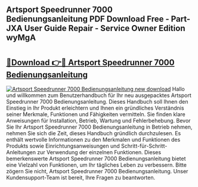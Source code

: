 ## Artsport Speedrunner 7000 Bedienungsanleitung PDF Download Free - Part-JXA User Guide Repair - Service Owner Edition wyMgA

# <h2><a href="http://df0tsgm.blite.top/?on=Artsport+Speedrunner+7000+Bedienungsanleitung">🔗Download 👉🔴 Artsport Speedrunner 7000 Bedienungsanleitung</a></h2>

[![Artsport Speedrunner 7000 Bedienungsanleitung new download](https://i.imgur.com/lujVjoI.png)](http://df0tsgm.blite.top/?on=Artsport+Speedrunner+7000+Bedienungsanleitung)
Hallo und willkommen zum Benutzerhandbuch für Ihr neu ausgepacktes Artsport Speedrunner 7000 Bedienungsanleitung. Dieses Handbuch soll Ihnen den Einstieg in Ihr Produkt erleichtern und Ihnen ein gründliches Verständnis seiner Merkmale, Funktionen und Fähigkeiten vermitteln. Sie finden klare Anweisungen für Installation, Betrieb, Wartung und Fehlerbehebung. Bevor Sie Ihr Artsport Speedrunner 7000 Bedienungsanleitung in Betrieb nehmen, nehmen Sie sich die Zeit, dieses Handbuch gründlich durchzulesen. Es enthält wertvolle Informationen zu den Merkmalen und Funktionen des Produkts sowie Einrichtungsanweisungen und Schritt-für-Schritt-Anleitungen zur Verwendung der einzelnen Funktionen. Dieses bemerkenswerte Artsport Speedrunner 7000 Bedienungsanleitung bietet eine Vielzahl von Funktionen, um Ihr tägliches Leben zu verbessern. Bitte zögern Sie nicht, Artsport Speedrunner 7000 Bedienungsanleitung. Unser Kundensupport-Team ist bereit, Ihre Fragen zu beantworten.

